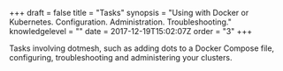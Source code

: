 +++
draft = false
title = "Tasks"
synopsis = "Using with Docker or Kubernetes. Configuration. Administration. Troubleshooting."
knowledgelevel = ""
date = 2017-12-19T15:02:07Z
order = "3"
+++

Tasks involving dotmesh, such as adding dots to a Docker Compose file, configuring, troubleshooting and administering your clusters.
